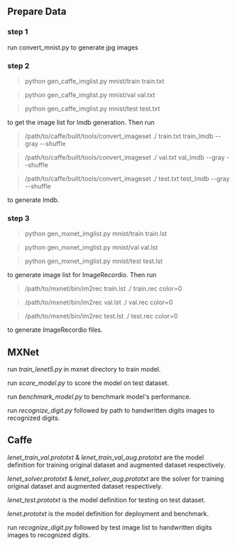 ## Prepare Data
### step 1
run convert_mnist.py to generate jpg images
### step 2
> python gen_caffe_imglist.py mnist/train train.txt

> python gen_caffe_imglist.py mnist/val val.txt

> python gen_caffe_imglist.py mnist/test test.txt

to get the image list for lmdb generation. Then run 
> /path/to/caffe/built/tools/convert_imageset ./ train.txt train_lmdb --gray --shuffle

> /path/to/caffe/built/tools/convert_imageset ./ val.txt val_lmdb --gray --shuffle

> /path/to/caffe/built/tools/convert_imageset ./ test.txt test_lmdb --gray --shuffle


to generate lmdb.

### step 3
> python gen_mxnet_imglist.py mnist/train train.lst

> python gen_mxnet_imglist.py mnist/val val.lst

> python gen_mxnet_imglist.py mnist/test test.lst

to generate image list for ImageRecordio. Then run 

> /path/to/mxnet/bin/im2rec train.lst ./ train.rec color=0

> /path/to/mxnet/bin/im2rec val.lst ./ val.rec color=0

> /path/to/mxnet/bin/im2rec test.lst ./ test.rec color=0

to generate ImageRecordio files.

## MXNet
run *train_lenet5.py* in mxnet directory to train model.

run *score_model.py* to score the model on test dataset.

run *benchmark_model.py* to benchmark model's performance.

run *recognize_digit.py* followed by path to handwritten digits images to recognized digits.

## Caffe
*lenet_train_val.prototxt* & *lenet_train_val_aug.prototxt* are the model definition for training original dataset and augmented dataset respectively.

*lenet_solver.prototxt* & *lenet_solver_aug.prototxt* are the solver for training original dataset and augmented dataset respectively.

*lenet_test.prototxt* is the model definition for testing on test dataset.

*lenet.prototxt* is the model definition for deployment and benchmark.

run *recognize_digit.py* followed by test image list to handwritten digits images to recognized digits.